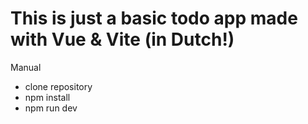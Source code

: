 # This is just a basic todo app made with Vue & Vite (in Dutch!) 

Manual 

- clone repository 
- npm install 
- npm run dev